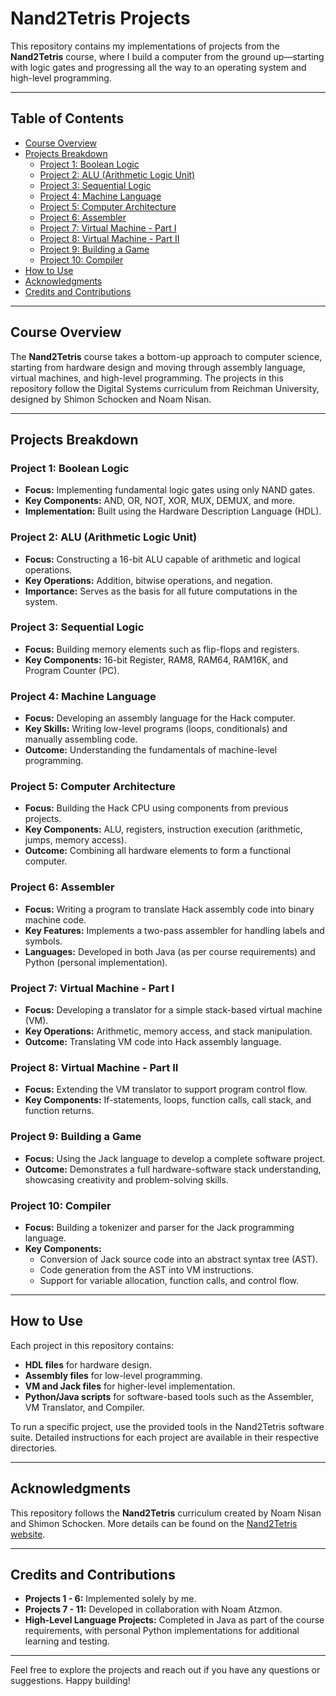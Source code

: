 # Nand2Tetris Projects

This repository contains my implementations of projects from the **Nand2Tetris** course, where I build a computer from the ground up—starting with logic gates and progressing all the way to an operating system and high-level programming.

---

## Table of Contents

- [Course Overview](#course-overview)
- [Projects Breakdown](#projects-breakdown)
  - [Project 1: Boolean Logic](#project-1-boolean-logic)
  - [Project 2: ALU (Arithmetic Logic Unit)](#project-2-alu-arithmetic-logic-unit)
  - [Project 3: Sequential Logic](#project-3-sequential-logic)
  - [Project 4: Machine Language](#project-4-machine-language)
  - [Project 5: Computer Architecture](#project-5-computer-architecture)
  - [Project 6: Assembler](#project-6-assembler)
  - [Project 7: Virtual Machine - Part I](#project-7-virtual-machine---part-i)
  - [Project 8: Virtual Machine - Part II](#project-8-virtual-machine---part-ii)
  - [Project 9: Building a Game](#project-9-building-a-game)
  - [Project 10: Compiler](#project-10-compiler)
- [How to Use](#how-to-use)
- [Acknowledgments](#acknowledgments)
- [Credits and Contributions](#credits-and-contributions)

---

## Course Overview

The **Nand2Tetris** course takes a bottom-up approach to computer science, starting from hardware design and moving through assembly language, virtual machines, and high-level programming. The projects in this repository follow the Digital Systems curriculum from Reichman University, designed by Shimon Schocken and Noam Nisan.

---

## Projects Breakdown

### Project 1: Boolean Logic
- **Focus:** Implementing fundamental logic gates using only NAND gates.
- **Key Components:** AND, OR, NOT, XOR, MUX, DEMUX, and more.
- **Implementation:** Built using the Hardware Description Language (HDL).

### Project 2: ALU (Arithmetic Logic Unit)
- **Focus:** Constructing a 16-bit ALU capable of arithmetic and logical operations.
- **Key Operations:** Addition, bitwise operations, and negation.
- **Importance:** Serves as the basis for all future computations in the system.

### Project 3: Sequential Logic
- **Focus:** Building memory elements such as flip-flops and registers.
- **Key Components:** 16-bit Register, RAM8, RAM64, RAM16K, and Program Counter (PC).

### Project 4: Machine Language
- **Focus:** Developing an assembly language for the Hack computer.
- **Key Skills:** Writing low-level programs (loops, conditionals) and manually assembling code.
- **Outcome:** Understanding the fundamentals of machine-level programming.

### Project 5: Computer Architecture
- **Focus:** Building the Hack CPU using components from previous projects.
- **Key Components:** ALU, registers, instruction execution (arithmetic, jumps, memory access).
- **Outcome:** Combining all hardware elements to form a functional computer.

### Project 6: Assembler
- **Focus:** Writing a program to translate Hack assembly code into binary machine code.
- **Key Features:** Implements a two-pass assembler for handling labels and symbols.
- **Languages:** Developed in both Java (as per course requirements) and Python (personal implementation).

### Project 7: Virtual Machine - Part I
- **Focus:** Developing a translator for a simple stack-based virtual machine (VM).
- **Key Operations:** Arithmetic, memory access, and stack manipulation.
- **Outcome:** Translating VM code into Hack assembly language.

### Project 8: Virtual Machine - Part II
- **Focus:** Extending the VM translator to support program control flow.
- **Key Components:** If-statements, loops, function calls, call stack, and function returns.

### Project 9: Building a Game
- **Focus:** Using the Jack language to develop a complete software project.
- **Outcome:** Demonstrates a full hardware-software stack understanding, showcasing creativity and problem-solving skills.

### Project 10: Compiler
- **Focus:** Building a tokenizer and parser for the Jack programming language.
- **Key Components:** 
  - Conversion of Jack source code into an abstract syntax tree (AST).
  - Code generation from the AST into VM instructions.
  - Support for variable allocation, function calls, and control flow.

---

## How to Use

Each project in this repository contains:
- **HDL files** for hardware design.
- **Assembly files** for low-level programming.
- **VM and Jack files** for higher-level implementation.
- **Python/Java scripts** for software-based tools such as the Assembler, VM Translator, and Compiler.

To run a specific project, use the provided tools in the Nand2Tetris software suite. Detailed instructions for each project are available in their respective directories.

---

## Acknowledgments

This repository follows the **Nand2Tetris** curriculum created by Noam Nisan and Shimon Schocken. More details can be found on the [Nand2Tetris website](https://www.nand2tetris.org/).

---

## Credits and Contributions

- **Projects 1 - 6:** Implemented solely by me.
- **Projects 7 - 11:** Developed in collaboration with Noam Atzmon.
- **High-Level Language Projects:** Completed in Java as part of the course requirements, with personal Python implementations for additional learning and testing.

---

Feel free to explore the projects and reach out if you have any questions or suggestions. Happy building!
